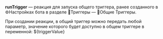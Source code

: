 
**runTrigger** — реакция для запуска общего триггера, ранее созданного в ⚙️Настройках бота в разделе 🔗Триггеры — 🔗Общие Триггеры.



При создании реакции, в общий триггер можно передать любой параметр, значение которого будет доступно в общем триггере в переменной: ${triggerValue}





